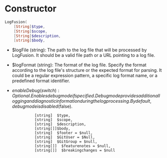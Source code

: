 # Constructor

```Powershell
LogFusion(
    [String]$type, 
    [String]$scope, 
    [String]$description,
    [string]$body, 
```
- $logFile (string): The path to the log file that will be processed by LogFusion. It should be a valid file path or a URL pointing to a log file.

- $logFormat (string): The format of the log file. Specify the format according to the log file's structure or the expected format for parsing. It could be a regular expression pattern, a specific log format name, or a predefined format identifier.

- $enableDebug (switch): Optional. Enables debug mode if specified. Debug mode provides additional logging and diagnostic information during the log processing. By default, debug mode is disabled ($false).


                [string]  $type, 
                [string]  $scope, 
                [string]  $description, 
                [string[]]$body, 
                [string]  $footer = $null, 
                [string]  $GitUser = $Null,
                [string]  $GitGroup = $null,
                [string[]]  $featurenotes = $null,
                [string[]]  $breakingchanges = $null 
